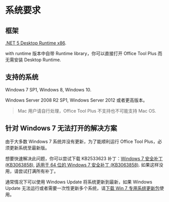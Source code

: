 # 系统要求

## 框架

[.NET 5 Desktop Runtime x86](https://dotnet.microsoft.com/download/dotnet/current/runtime).

with runtime 版本中自带 Runtime library，你可以直接打开 Office Tool Plus 而无需安装 Desktop Runtime.

## 支持的系统

Windows 7 SP1, Windows 8, Windows 10.

Windows Server 2008 R2 SP1, Windows Server 2012 或者更高版本。

> Mac 用户请自行处理，Office Tool Plus 不支持也不可能支持 Mac OS.

## 针对 Windows 7 无法打开的解决方案

由于大多数 Windows 7 系统并没有更新，为了能顺利运行 Office Tool Plus，必须更新系统至最新版。

想要快速解决此问题，你可以尝试下载 KB2533623 补丁：[Windows 7 安全补丁 (KB3063858)](https://www.microsoft.com/zh-cn/download/details.aspx?id=47409), [适用于 64 位的 Windows 7 安全补丁 (KB3063858)](https://www.microsoft.com/zh-cn/download/details.aspx?id=47442). 如果这样没用，请尝试打满所有补丁。

通常情况下可以使用 Windows Update 将系统更新到最新，如果 Windows Update 无法运行或者需要一次性更新多个系统，请[下载 Win 7 专用系统更新包](https://download.coolhub.top/Extensions/Win7_UpdatePack/)使用。

